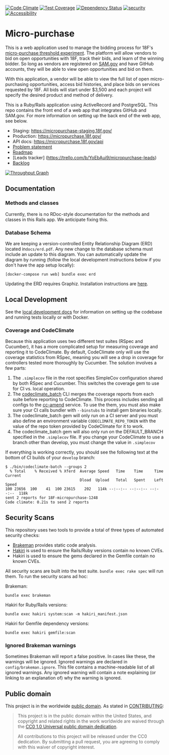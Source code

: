 [![Code Climate](https://codeclimate.com/github/18F/micropurchase/badges/gpa.svg)](https://codeclimate.com/github/18F/micropurchase) [![Test Coverage](https://codeclimate.com/github/18F/micropurchase/badges/coverage.svg)](https://codeclimate.com/github/18F/micropurchase/coverage) [![Dependency Status](https://gemnasium.com/18F/micropurchase.svg)](https://gemnasium.com/18F/micropurchase) [![security](https://hakiri.io/github/18F/micropurchase/master.svg)](https://hakiri.io/github/18F/micropurchase/master)
[![Accessibility](https://continua11y.18f.gov/18F/micropurchase.svg?branch=develop)](https://continua11y.18f.gov/18F/micropurchase)

# Micro-purchase

This is a web application used to manage the bidding process for 18F's
[micro-purchase threshold
experiment](https://18f.gsa.gov/2015/10/13/open-source-micropurchasing/). The
platform will allow vendors to bid on open opportunities with 18F, track their
bids, and learn of the winning bidder. So long as vendors are registered on
[SAM.gov](https://www.sam.gov) and have GitHub accounts, they will be able to
view open opportunities and bid on them.

With this application, a vendor will be able to view the full list of open
micro-purchasing opportunities, access bid histories, and place bids on services
requested by 18F. All bids will start under $3,500 and each project will specify
the desired product and method of delivery.

This is a Ruby/Rails application using ActiveRecord and PostgreSQL. This repo
contains the front end of a web app that integrates GitHub and SAM.gov. For more
information on setting up the back end of the web app, see below.

* Staging: https://micropurchase-staging.18f.gov/
* Production: https://micropurchase.18f.gov/
* API docs: https://micropurchase.18f.gov/api
* [Problem statement](https://docs.google.com/a/gsa.gov/document/d/125NY6oXBOdlL7gDiHFQ5Aog5FEjoddbZVVCeYCz6d9A/edit?usp=sharing)
* [Roadmap](https://18f.storiesonboard.com/m/18f-micro-purchase-platform)
* [Leads tracker] (https://trello.com/b/YoEbAui9/micropurchase-leads)
* [Backlog](https://waffle.io/18F/micropurchase)

[![Throughput Graph](https://graphs.waffle.io/18F/micropurchase/throughput.svg)](https://waffle.io/18F/micropurchase/metrics/throughput)

## Documentation

### Methods and classes

Currently, there is no RDoc-style documentation for the methods and classes in this Rails app. We anticipate fixing this.

### Database Schema

We are keeping a version-controlled Entity Relationship Diagram (ERD) located
in`docs/erd.pdf`. Any new change to the database schema must include an update
to this diagram. You can automatically update the diagram by running (follow the
local development instructions below if you don't have the app setup locally):

```
[docker-compose run web] bundle exec erd
```

Updating the ERD requires Graphiz. Installation instructions are
[here](http://voormedia.github.io/rails-erd/install.html).

## Local Development

See the [local development docs](docs/local_development.md) for information on
setting up the codebase and running tests locally or with Docker.

### Coverage and CodeClimate

Because this application uses two different test suites (RSpec and Cucumber), it has a more complicated setup for measuring coverage and reporting it to CodeClimate. By default, CodeClimate only will use the coverage statistics from RSpec, meaning you will see a drop in coverage for controllers tested more thoroughly by Cucumber. The solution involves a few parts:

1. The `.simplecov` file in the root specifies SimpleCov configuration shared by both RSpec and Cucumber. This switches the coverage gem to use for CI vs. local operation.
2. The [codeclimate_batch](https://github.com/grosser/codeclimate_batch) CLI merges the coverage reports from each suite before reporting to CodeClimate. This process includes sending all configs to the [cc-amend](https://cc-amend.herokuapp.com/) service. To use the them, you must also make sure your CI calls bundler with `--binstubs` to install gem binaries locally.
3. The codeclimate_batch gem will only run on a CI server and you must also define an environment variable `CODECLIMATE_REPO_TOKEN` with the value of the repo token provided by CodeClimate for it to work.
4. The codeclimate_batch gem will also only run on the DEFAULT_BRANCH specified in the `.simplecov` file. If you change your CodeClimate to use a branch other than develop, you must change the value in `.simplecov`

If everything is working correctly, you should see the following text at the bottom of CI builds of your `develop` branch:

``` shell
$ ./bin/codeclimate-batch --groups 2
  % Total    % Received % Xferd  Average Speed   Time    Time     Time  Current
                                 Dload  Upload   Total   Spent    Left  Speed
100 23656  100    41  100 23615    202   114k --:--:-- --:--:-- --:--:--  118k
sent 2 reports for 18F-micropurchase-1248
Code climate: 0.21s to send 2 reports
```

## Security Scans

This repository uses two tools to provide a total of three types of automated security checks:

- [Brakeman](http://brakemanscanner.org/) provides static code analysis.
- [Hakiri](https://hakiri.io/) is used to ensure the Rails/Ruby versions contain no known CVEs.
- Hakiri is used to ensure the gems declared in the Gemfile contain no known CVEs.

All security scans are built into the test suite. `bundle exec rake spec` will run them. To run the security scans ad hoc:

Brakeman:
```
bundle exec brakeman
```

Hakiri for Ruby/Rails versions:
```
bundle exec hakiri system:scan -m hakiri_manifest.json
```

Hakiri for Gemfile dependency versions:
```
bundle exec hakiri gemfile:scan
```

### Ignored Brakeman warnings

Sometimes Brakeman will report a false positive. In cases like these, the warnings will be ignored. Ignored warnings are declared in `config/brakeman.ignore`. This file contains a machine-readable list of all ignored warnings. Any ignored warning will contain a note explaining (or linking to an explanation of) why the warning is ignored.

## Public domain

This project is in the worldwide [public domain](LICENSE.md). As stated in [CONTRIBUTING](CONTRIBUTING.md):

> This project is in the public domain within the United States, and copyright and related rights in the work worldwide are waived through the [CC0 1.0 Universal public domain dedication](https://creativecommons.org/publicdomain/zero/1.0/).
>
> All contributions to this project will be released under the CC0 dedication. By submitting a pull request, you are agreeing to comply with this waiver of copyright interest.
